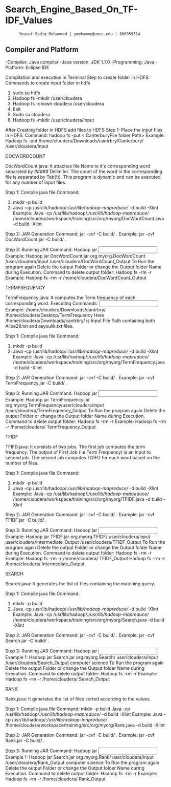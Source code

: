 # Search_Engine_Based_On_TF-IDF_Values
		  Yousuf Sadiq Mohammed | ymohamme@uncc.edu | 800959514

Compiler and Platform
---------------------------------------------------------------------------
-Compiler:     	Java compiler
-Java version: 	JDK 1.7.0
-Programming:  Java
-Platform:     	Eclipse IDE

Compilation and execution in Terminal
Step to create folder in HDFS: Commands to create input folder in hdfs
1.	sudo su hdfs
2.	Hadoop fs -mkdir /user/cloudera
3.	Hadoop fs -chown cloudera /user/cloudera
4.	Exit
5.	Sudo su cloudera
6.	Hadoop fs -mkdir /user/cloudera/input

After Creating folder in HDFS add files to HDFS
Step 1: Place the input files in HDFS.
Command: hadoop fs -put < CanterburyFile folder Path> <Path in HDFS>
Example: Hadoop fs -put /home/cloudera/Downloads/cantrbry/Canterbury/ /user/cloudera/input




DOCWORDCOUNT

DocWordCount.java: It attaches file Name to it's corresponding word separated by ##### Delimiter. 
The count of the word in the corresponding file is separated by Tab(\t). 
This program is dynamic and can be executed for any number of input files.

Step 1: Compile java file
Command: 
1.	mkdir -p build
2.	Java -cp /usr/lib/hadoop/*:/usr/lib/hadoop-mapreduce/* <JAVA FILE PATH> -d build -Xlint
Example: Java -cp /usr/lib/hadoop/*:/usr/lib/hadoop-mapreduce/* /home/cloudera/workspace/training/src/org/myorg/DocWordCount.java -d build -Xlint

Step 2: JAR Generation
Command:  jar -cvf <JAR PATH> -C build/ .
Example: jar -cvf DocWordCount.jar -C build/ .

Step 3: Running JAR
Command: Hadoop jar <JAR PATH> <Package Name of JAVA CLASS> <Input Folder Path in HDFS> <Output Folder Path in HDFS>
Example: Hadoop jar DocWordCount.jar org.myorg.DocWordCount /user/cloudera/input /user/cloudera/DocWordCount_Output
To Run the program again Delete the output Folder or change the Output folder Name during Execution.
Command to delete output folder: Hadoop fs -rm -r <Output Folder Path>
Example: Hadoop fs -rm -r /home/cloudera/DocWordCount_Output








TERMFREQUENCY

TermFrequency.java: It computes the Term frequency of each corresponding word. 
Executing Commands: <Input File Folder Path> <Output Folder Name Path>
Example: /home/cloudera/Downloads/cantrbry/ /home/cloudera/Desktop/TermFrequency
Here /home/cloudera/Downloads/cantrbry/ is Input File Path containing both Alice29.txt and asyoulik.txt files.

Step 1: Compile java file
Command: 
1.	mkdir -p build
2.	Java -cp /usr/lib/hadoop/*:/usr/lib/hadoop-mapreduce/* <JAVA FILE PATH> -d build -Xlint
Example: Java -cp /usr/lib/hadoop/*:/usr/lib/hadoop-mapreduce/* /home/cloudera/workspace/training/src/org/myorg/TermFrequency.java -d build -Xlint

Step 2: JAR Generation
Command:  jar -cvf <JAR PATH> -C build/ .
Example: jar -cvf TermFrequency.jar -C build/ .

Step 3: Running JAR
Command: Hadoop jar <JAR PATH> <Package Name of JAVA CLASS> <Input Folder Path in HDFS> <Output Folder Path in HDFS>
Example: Hadoop jar TermFrequency.jar org.myorg.TermFrequency/user/cloudera/input /user/cloudera/TermFrequency_Output
To Run the program again Delete the output Folder or change the Output folder Name during Execution.
Command to delete output folder: Hadoop fs -rm -r <Output Folder Path>
Example: Hadoop fs -rm -r /home/cloudera/ TermFrequency_Output






TFIDF

TFIFD.java: It consists of two jobs. The first job computes the term frequency. 
The output of First Job (i.e Term Frequency) is an input to second job. 
The second job computes TDIFD for each word based on the number of files. 

Step 1: Compile java file
Command: 
1.	mkdir -p build
2.	Java -cp /usr/lib/hadoop/*:/usr/lib/hadoop-mapreduce/* <JAVA FILE PATH> -d build -Xlint
Example: Java -cp /usr/lib/hadoop/*:/usr/lib/hadoop-mapreduce/* /home/cloudera/workspace/training/src/org/myorg/TFIDF.java -d build -Xlint

Step 2: JAR Generation
Command:  jar -cvf <JAR PATH> -C build/ .
Example: jar -cvf TFIDF.jar -C build/ .

Step 3: Running JAR
Command: Hadoop jar <JAR PATH> <Package Name of JAVA CLASS> <Input Folder Path in HDFS> <Intermediate Folder Path> <Output Folder Path in HDFS>
Example: Hadoop jar TFIDF.jar org.myorg.TFIDF/ user/cloudera/input user/cloudera/Intermediate_Output /user/cloudera/TFIDF_Output
To Run the program again Delete the output Folder or change the Output folder Name during Execution.
Command to delete output folder: Hadoop fs -rm -r <Output Folder Path>
Example: 
Hadoop fs -rm -r /home/cloudera/ TFIDF_Output
Hadoop fs -rm -r /home/cloudera/ Intermediate_Output






SEARCH

Search.java: It generates the list of files containing the matching query. 

Step 1: Compile java file
Command: 
1.	mkdir -p build
2.	Java -cp /usr/lib/hadoop/*:/usr/lib/hadoop-mapreduce/* <JAVA FILE PATH> -d build -Xlint
Example: Java -cp /usr/lib/hadoop/*:/usr/lib/hadoop-mapreduce/* /home/cloudera/workspace/training/src/org/myorg/Search.java -d build -Xlint

Step 2: JAR Generation
Command:  jar -cvf <JAR PATH> -C build/ .
Example: jar -cvf Search.jar -C build/ .

Step 3: Running JAR
Command: Hadoop jar <JAR PATH> <Package Name of JAVA CLASS> <Input Folder Path in HDFS> <Output Folder Path in HDFS> <QUERY>
Example 1: Hadoop jar Search.jar org.myorg.Search/ user/cloudera/input /user/cloudera/Search_Output computer science
To Run the program again Delete the output Folder or change the Output folder Name during Execution.
Command to delete output folder: Hadoop fs -rm -r <Output Folder Path>
Example: 
Hadoop fs -rm -r /home/cloudera/ Search_Output







RANK

Rank.java: It generates the list of files sorted according to the values. 

Step 1: Compile java file
Command: 
	mkdir -p build
	Java -cp /usr/lib/hadoop/*:/usr/lib/hadoop-mapreduce/* <JAVA FILE PATH> -d build -Xlint
Example: Java -cp /usr/lib/hadoop/*:/usr/lib/hadoop-mapreduce/* /home/cloudera/workspace/training/src/org/myorg/Rank.java -d build -Xlint

Step 2: JAR Generation
Command:  jar -cvf <JAR PATH> -C build/ .
Example: jar -cvf Rank.jar -C build/ .

Step 3: Running JAR
Command: Hadoop jar <JAR PATH> <Package Name of JAVA CLASS> <Input Folder Path in HDFS> <Output Folder Path in HDFS> <Query>
Example 1: Hadoop jar Search.jar org.myorg.Rank/ user/cloudera/input /user/cloudera/Rank_Output computer science
To Run the program again Delete the output Folder or change the Output folder Name during Execution.
Command to delete output folder: Hadoop fs -rm -r <Output Folder Path>
Example: 
Hadoop fs -rm -r /home/cloudera/ Rank_Output

